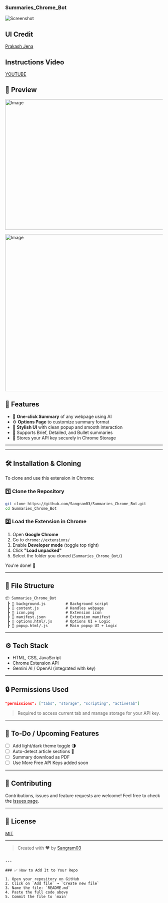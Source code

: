 ### Summaries\_Chrome\_Bot

![Screenshot](https://raw.githubusercontent.com/Sangram03/Summaries_Chrome_Bot/main/icon.png)



## UI Credit 

[Prakash Jena](https://github.com/prakashjena938)


## Instructions Video 
[YOUTUBE](https://youtu.be/zC4idSoEVgw?si=HVAGfzKGC5cc9CKb)


## 📸 Preview
<img width="661" height="416" alt="Image" src="https://github.com/user-attachments/assets/1904f362-9af2-4150-b307-bd387255c473" /><br>

<img width="1022" height="501" alt="Image" src="https://github.com/user-attachments/assets/747b2e12-e45f-4d9e-b8dc-8aa59e365dc7" />





## 🚀 Features

- 🧾 **One-click Summary** of any webpage using AI
- ⚙️ **Options Page** to customize summary format
- 🎨 **Stylish UI** with clean popup and smooth interaction
- 🧠 Supports Brief, Detailed, and Bullet summaries
- 🔐 Stores your API key securely in Chrome Storage

---



---

## 🛠️ Installation & Cloning

To clone and use this extension in Chrome:

### 1️⃣ Clone the Repository

```bash
git clone https://github.com/Sangram03/Summaries_Chrome_Bot.git
cd Summaries_Chrome_Bot
````

### 2️⃣ Load the Extension in Chrome

1. Open **Google Chrome**
2. Go to `chrome://extensions/`
3. Enable **Developer mode** (toggle top right)
4. Click **"Load unpacked"**
5. Select the folder you cloned (`Summaries_Chrome_Bot/`)

You're done! 🎉

---

## 📁 File Structure

```
📦 Summaries_Chrome_Bot
 ┣ 📄 background.js         # Background script
 ┣ 📄 content.js            # Handles webpage 
 ┣ 📄 icon.png              # Extension icon
 ┣ 📄 manifest.json         # Extension manifest
 ┣ 📄 options.html/.js      # Options UI + Logic
 ┣ 📄 popup.html/.js        # Main popup UI + Logic
```

---

## ⚙️ Tech Stack

* HTML, CSS, JavaScript
* Chrome Extension API
* Gemini AI / OpenAI (integrated with key)

---

## 🔒 Permissions Used

```json
"permissions": ["tabs", "storage", "scripting", "activeTab"]
```

> Required to access current tab and manage storage for your API key.

---

## 📌 To-Do / Upcoming Features

* [ ] Add light/dark theme toggle 🌗
* [ ] Auto-detect article sections 🧩
* [ ] Summary download as PDF
* [ ] Use More Free API Keys added soon

---

## 🤝 Contributing

Contributions, issues and feature requests are welcome!
Feel free to check the [issues page](https://github.com/Sangram03/Summaries_Chrome_Bot/issues).

---

## 📄 License

[MIT](LICENSE)

---

> Created with ❤️ by [Sangram03](https://github.com/Sangram03)

```

---

### ✅ How to Add It to Your Repo

1. Open your repository on GitHub
2. Click on `Add file` → `Create new file`
3. Name the file: `README.md`
4. Paste the full code above
5. Commit the file to `main`


```
